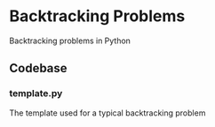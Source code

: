 # Backtracking Problems

Backtracking problems in Python

## Codebase

### template.py

The template used for a typical backtracking problem